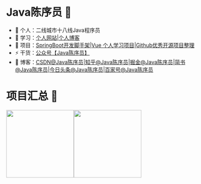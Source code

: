 # Java陈序员 👋

- 🔭 个人：二线城市十八线Java程序员
- 📖 学习：[个人网站](https://chencoding.top)|[个人博客](https://chenyl8848.github.io/)
- 🌱 项目：[SpringBoot开发脚手架](https://github.com/chenyl8848/springboot-dev-scaffold)|[Vue 个人学习项目](https://github.com/chenyl8848/vue-technology-stack-study)|[Github优秀开源项目整理](https://github.com/chenyl8848/great-open-source-project)
- ⚡ 干货：[公众号【Java陈序员】](https://chen-coding.oss-cn-shenzhen.aliyuncs.com/qrcode_for_gh_b840974cfe99_430.jpg)
- 🎸 博客：[CSDN@Java陈序员](https://blog.csdn.net/weixin_43400476?spm=1000.2115.3001.5343)|[知乎@Java陈序员](https://www.zhihu.com/creator/manage/creation/all)|[掘金@Java陈序员](https://juejin.cn/user/3958702402176765)|[简书@Java陈序员](https://www.jianshu.com/u/71c97cf5962e)|[今日头条@Java陈序员](https://mp.toutiao.com/profile_v4/manage/content/all)|[百家号@Java陈序员](https://baijiahao.baidu.com/builder/rc/content?currentPage=1&pageSize=10&search=&type=&collection=&app_id=1687795731434287)


# 项目汇总 🚩
<img align="" height="180px" src="https://github-readme-stats.vercel.app/api?username=chenyl8848&hide_title=true&hide_border=true&show_icons=true&theme=tokyonight&locale=cn" /><img align="" height="180px" src="https://github-readme-stats.vercel.app/api/top-langs/?username=chenyl8848&hide_title=true&hide_border=true&show_icons=true&theme=tokyonight&locale=cn" />

